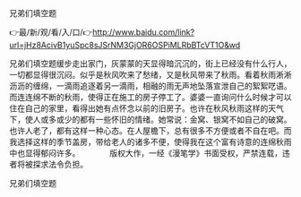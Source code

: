 兄弟们填空题

👉最/新/观/看/入/口/👉http://www.baidu.com/link?url=jHz8AcivB1yuSpc8sJSrNM3GjOR6OSPiMLRbBTcVT1O&wd

兄弟们填空题缓步走出家门，灰蒙蒙的天显得暗沉沉的，街上已经没有什么行人，一切都显得很沉闷。似乎是秋风吹来了愁绪，又是秋风带来了秋雨。看着秋雨淅淅沥沥的缠绵，一滴雨追逐着另一滴雨，相融的雨无声地坠落宣泄自己的絮絮呓语。而连连绵不断的秋雨，使得正在施工的房子停工了。婆婆一直询问什么时候才可以住在自己的家里，看得出她有点怀念以前的旧房子。也许在秋风秋雨这样的天气下，使人或多或少的都有一些怀旧的情绪。她常说：金窝、银窝不如自己的破窝。也许人老了，都有这样一种心态。在人屋檐下，总有很多不方便或者不自在吧。而我选择这样的季节盖房，带给老人的诸多不便，使得我在这个富有诗意的连绵秋雨中也显得郁闷许多。　　
　　版权大作，一经《漫笔学》书面受权，严禁连载，违者将被探求法令负担。


兄弟们填空题

